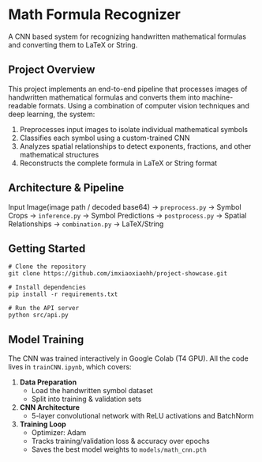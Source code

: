 # Math Formula Recognizer
A CNN based system for recognizing handwritten mathematical formulas and converting them to LaTeX or String.


## Project Overview
This project implements an end-to-end pipeline that processes images of handwritten mathematical formulas and converts them into machine-readable formats. Using a combination of computer vision techniques and deep learning, the system:
1. Preprocesses input images to isolate individual mathematical symbols
2. Classifies each symbol using a custom-trained CNN
3. Analyzes spatial relationships to detect exponents, fractions, and other mathematical structures
4. Reconstructs the complete formula in LaTeX or String format


## Architecture & Pipeline
Input Image(image path / decoded base64) → `preprocess.py` → Symbol Crops → `inference.py` → Symbol Predictions → `postprocess.py` → Spatial Relationships → `combination.py` → LaTeX/String


## Getting Started
```
# Clone the repository
git clone https://github.com/imxiaoxiaohh/project-showcase.git

# Install dependencies
pip install -r requirements.txt

# Run the API server
python src/api.py
```
## Model Training
The CNN was trained interactively in Google Colab (T4 GPU). All the code lives in `trainCNN.ipynb`, which covers:
1. **Data Preparation**  
   - Load the handwritten symbol dataset  
   - Split into training & validation sets  
2. **CNN Architecture**  
   - 5-layer convolutional network with ReLU activations and BatchNorm  
3. **Training Loop**  
   - Optimizer: Adam  
   - Tracks training/validation loss & accuracy over epochs  
   - Saves the best model weights to `models/math_cnn.pth`
